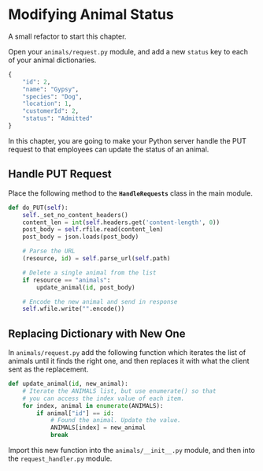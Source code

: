 # Modifying Animal Status

A small refactor to start this chapter.

Open your `animals/request.py` module, and add a new `status` key to each of your animal dictionaries.

```py
{
    "id": 2,
    "name": "Gypsy",
    "species": "Dog",
    "location": 1,
    "customerId": 2,
    "status": "Admitted"
}
```

In this chapter, you are going to make your Python server handle the PUT request to that employees can update the status of an animal.

## Handle PUT Request

Place the following method to the **`HandleRequests`** class in the main module.

```py
def do_PUT(self):
    self._set_no_content_headers()
    content_len = int(self.headers.get('content-length', 0))
    post_body = self.rfile.read(content_len)
    post_body = json.loads(post_body)

    # Parse the URL
    (resource, id) = self.parse_url(self.path)

    # Delete a single animal from the list
    if resource == "animals":
        update_animal(id, post_body)

    # Encode the new animal and send in response
    self.wfile.write("".encode())
```

## Replacing Dictionary with New One

In `animals/request.py` add the following function which iterates the list of animals until it finds the right one, and then replaces it with what the client sent as the replacement.

```py
def update_animal(id, new_animal):
    # Iterate the ANIMALS list, but use enumerate() so that
    # you can access the index value of each item.
    for index, animal in enumerate(ANIMALS):
        if animal["id"] == id:
            # Found the animal. Update the value.
            ANIMALS[index] = new_animal
            break
```

Import this new function into the `animals/__init__.py` module, and then into the `request_handler.py` module.